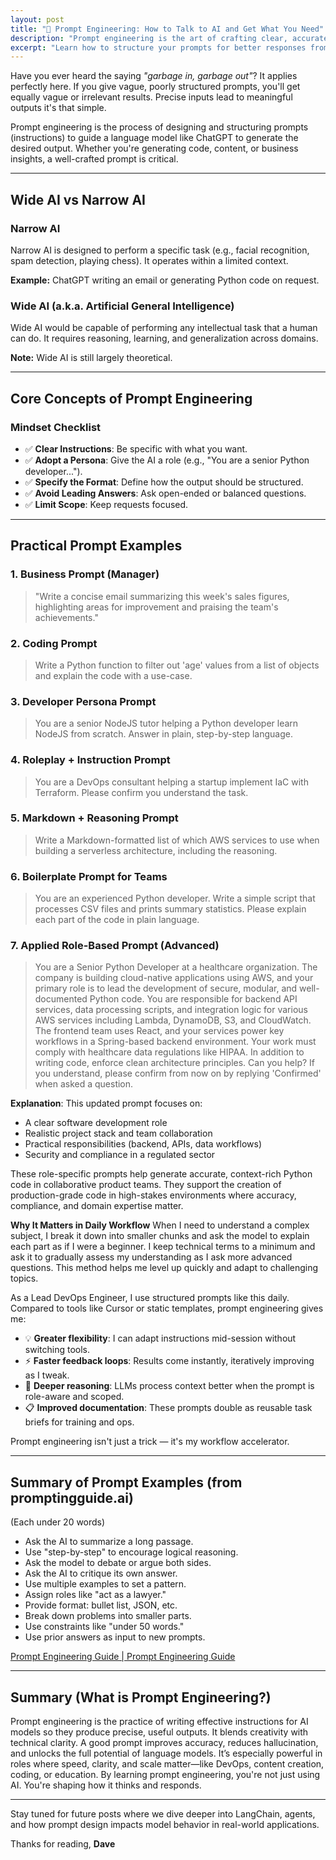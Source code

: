 ```yaml
---
layout: post
title: "🧠 Prompt Engineering: How to Talk to AI and Get What You Need"
description: "Prompt engineering is the art of crafting clear, accurate, useful results."
excerpt: "Learn how to structure your prompts for better responses from AI. This guide covers techniques, examples, and common pitfalls so you can master the art of talking to machines."
---
```


Have you ever heard the saying *"garbage in, garbage out"*? It applies perfectly here. If you give vague, poorly structured prompts, you'll get equally vague or irrelevant results. Precise inputs lead to meaningful outputs it's that simple.

Prompt engineering is the process of designing and structuring prompts (instructions) to guide a language model like ChatGPT to generate the desired output. Whether you're generating code, content, or business insights, a well-crafted prompt is critical.

---

## Wide AI vs Narrow AI

### Narrow AI

Narrow AI is designed to perform a specific task (e.g., facial recognition, spam detection, playing chess). It operates within a limited context.

**Example:** ChatGPT writing an email or generating Python code on request.

### Wide AI (a.k.a. Artificial General Intelligence)

Wide AI would be capable of performing any intellectual task that a human can do. It requires reasoning, learning, and generalization across domains.

**Note:** Wide AI is still largely theoretical.

---

## Core Concepts of Prompt Engineering

### Mindset Checklist

* ✅ **Clear Instructions**: Be specific with what you want.
* ✅ **Adopt a Persona**: Give the AI a role (e.g., "You are a senior Python developer...").
* ✅ **Specify the Format**: Define how the output should be structured.
* ✅ **Avoid Leading Answers**: Ask open-ended or balanced questions.
* ✅ **Limit Scope**: Keep requests focused.

---

## Practical Prompt Examples

### 1. Business Prompt (Manager)

> "Write a concise email summarizing this week's sales figures, highlighting areas for improvement and praising the team's achievements."

### 2. Coding Prompt

> Write a Python function to filter out 'age' values from a list of objects and explain the code with a use-case.

### 3. Developer Persona Prompt

> You are a senior NodeJS tutor helping a Python developer learn NodeJS from scratch. Answer in plain, step-by-step language.

### 4. Roleplay + Instruction Prompt

> You are a DevOps consultant helping a startup implement IaC with Terraform. Please confirm you understand the task.

### 5. Markdown + Reasoning Prompt

> Write a Markdown-formatted list of which AWS services to use when building a serverless architecture, including the reasoning.

### 6. Boilerplate Prompt for Teams

> You are an experienced Python developer. Write a simple script that processes CSV files and prints summary statistics.
> Please explain each part of the code in plain language.

### 7. Applied Role-Based Prompt (Advanced)

> You are a Senior Python Developer at a healthcare organization. The company is building cloud-native applications using AWS, and your primary role is to lead the development of secure, modular, and well-documented Python code. You are responsible for backend API services, data processing scripts, and integration logic for various AWS services including Lambda, DynamoDB, S3, and CloudWatch. The frontend team uses React, and your services power key workflows in a Spring-based backend environment. Your work must comply with healthcare data regulations like HIPAA. In addition to writing code, enforce clean architecture principles.  Can you help? If you understand, please confirm from now on by replying 'Confirmed' when asked a question.

**Explanation**: This updated prompt focuses on:

* A clear software development role
* Realistic project stack and team collaboration
* Practical responsibilities (backend, APIs, data workflows)
* Security and compliance in a regulated sector

These role-specific prompts help generate accurate, context-rich Python code in collaborative product teams. They support the creation of production-grade code in high-stakes environments where accuracy, compliance, and domain expertise matter.

**Why It Matters in Daily Workflow**
When I need to understand a complex subject, I break it down into smaller chunks and ask the model to explain each part as if I were a beginner. I keep technical terms to a minimum and ask it to gradually assess my understanding as I ask more advanced questions. This method helps me level up quickly and adapt to challenging topics.

As a Lead DevOps Engineer, I use structured prompts like this daily. Compared to tools like Cursor or static templates, prompt engineering gives me:

* 💡 **Greater flexibility**: I can adapt instructions mid-session without switching tools.
* ⚡ **Faster feedback loops**: Results come instantly, iteratively improving as I tweak.
* 🧠 **Deeper reasoning**: LLMs process context better when the prompt is role-aware and scoped.
* 📋 **Improved documentation**: These prompts double as reusable task briefs for training and ops.

Prompt engineering isn't just a trick — it's my workflow accelerator.

---

## Summary of Prompt Examples (from promptingguide.ai)

(Each under 20 words)

* Ask the AI to summarize a long passage.
* Use "step-by-step" to encourage logical reasoning.
* Ask the model to debate or argue both sides.
* Ask the AI to critique its own answer.
* Use multiple examples to set a pattern.
* Assign roles like "act as a lawyer."
* Provide format: bullet list, JSON, etc.
* Break down problems into smaller parts.
* Use constraints like "under 50 words."
* Use prior answers as input to new prompts.

[Prompt Engineering Guide | Prompt Engineering Guide](https://www.promptingguide.ai/)

---

## Summary (What is Prompt Engineering?)

Prompt engineering is the practice of writing effective instructions for AI models so they produce precise, useful outputs. It blends creativity with technical clarity. A good prompt improves accuracy, reduces hallucination, and unlocks the full potential of language models. It’s especially powerful in roles where speed, clarity, and scale matter—like DevOps, content creation, coding, or education. By learning prompt engineering, you're not just using AI. You're shaping how it thinks and responds.

---

Stay tuned for future posts where we dive deeper into LangChain, agents, and how prompt design impacts model behavior in real-world applications.

Thanks for reading, **Dave**
